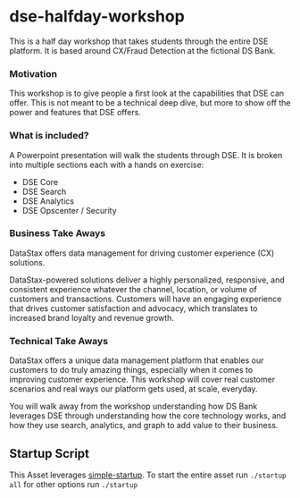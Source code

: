 # dse-halfday-workshop

This is a half day workshop that takes students through the entire DSE platform. It is based around CX/Fraud Detection at the fictional DS Bank.

### Motivation

This workshop is to give people a first look at the capabilities that DSE can offer. This is not meant to be a technical deep dive, but more to show off the power and features that DSE offers.

### What is included?

A Powerpoint presentation will walk the students through DSE. It is broken into multiple sections each with a hands on exercise:

* DSE Core
* DSE Search
* DSE Analytics
* DSE Opscenter / Security

### Business Take Aways

DataStax offers data management for driving customer experience (CX) solutions. 

DataStax-powered solutions deliver a highly personalized, responsive, and consistent experience whatever the channel, location, or volume of customers and transactions. Customers will have an engaging experience that drives customer satisfaction and advocacy, which translates to increased brand loyalty and revenue growth.

### Technical Take Aways

DataStax offers a unique data management platform that enables our customers to do truly amazing things, especially when it comes to improving customer experience. This workshop will cover real customer scenarios and real ways our platform gets used, at scale, everyday. 

You will walk away from the workshop understanding how DS Bank leverages DSE through understanding how the core technology works, and how they use search, analytics, and graph to add value to their business. 

## Startup Script

This Asset leverages
[simple-startup](https://github.com/jshook/simple-startup). To start the entire
asset run `./startup all` for other options run `./startup`
